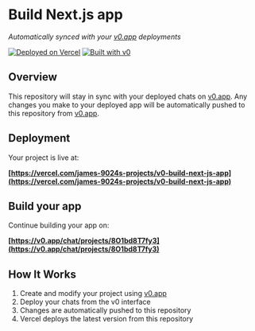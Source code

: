 # Build Next.js app

*Automatically synced with your [v0.app](https://v0.app) deployments*

[![Deployed on Vercel](https://img.shields.io/badge/Deployed%20on-Vercel-black?style=for-the-badge&logo=vercel)](https://vercel.com/james-9024s-projects/v0-build-next-js-app)
[![Built with v0](https://img.shields.io/badge/Built%20with-v0.app-black?style=for-the-badge)](https://v0.app/chat/projects/8O1bd8T7fy3)

## Overview

This repository will stay in sync with your deployed chats on [v0.app](https://v0.app).
Any changes you make to your deployed app will be automatically pushed to this repository from [v0.app](https://v0.app).

## Deployment

Your project is live at:

**[https://vercel.com/james-9024s-projects/v0-build-next-js-app](https://vercel.com/james-9024s-projects/v0-build-next-js-app)**

## Build your app

Continue building your app on:

**[https://v0.app/chat/projects/8O1bd8T7fy3](https://v0.app/chat/projects/8O1bd8T7fy3)**

## How It Works

1. Create and modify your project using [v0.app](https://v0.app)
2. Deploy your chats from the v0 interface
3. Changes are automatically pushed to this repository
4. Vercel deploys the latest version from this repository